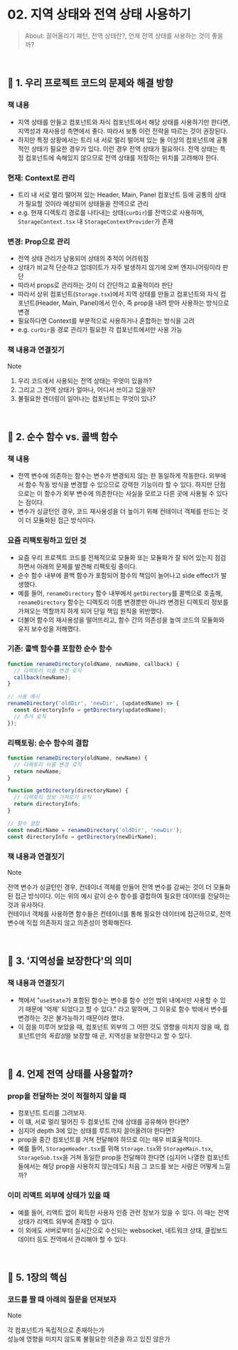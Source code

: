 # 02. 지역 상태와 전역 상태 사용하기

> About: 끌어올리기 패턴, 전역 상태란?, 언제 전역 상태를 사용하는 것이 좋을까?

<br/>

## 🔖 1. 우리 프로젝트 코드의 문제와 해결 방향

### 책 내용

- 지역 상태를 만들고 컴포넌트와 자식 컴포넌트에서 해당 상태를 사용하기만 한다면, 지역성과 재사용성 측면에서 좋다. 따라서 보통 이런 전략을 따르는 것이 권장된다.
- 하지만 특정 상황에서는 트리 내 서로 멀리 떨어져 있는 둘 이상의 컴포넌트에 공통적인 상태가 필요한 경우가 있다. 이런 경우 전역 상태가 필요하다. 전역 상태는 특정 컴포넌트에 속해있지 않으므로 전역 상태를 저장하는 위치를 고려해야 한다.

### 현재: Context로 관리

- 트리 내 서로 멀리 떨어져 있는 Header, Main, Panel 컴포넌트 등에 공통의 상태가 필요할 것이라 예상되어 상태들을 전역으로 관리
- e.g. 현재 디렉토리 경로를 나타내는 상태(`curDir`)를 전역으로 사용하며,  `StorageContext.tsx` 내 `StorageContextProvider`가 존재

### 변경: Prop으로 관리

- 전역 상태 관리가 남용되어 상태의 추적이 어려워짐
- 상태가 비교적 단순하고 업데이트가 자주 발생하지 않기에 오버 엔지니어링이라 판단
- 따라서 props로 관리하는 것이 더 간단하고 효율적이라 판단
- 따라서 상위 컴포넌트(`Storage.tsx`)에서 지역 상태를 만들고 컴포넌트와 자식 컴포넌트(Header, Main, Panel)에서 인수, 즉 prop을 내려 받아 사용하는 방식으로 변경
- 필요하다면 Context를 부분적으로 사용하거나 혼합하는 방식을 고려
- e.g. `curDir`을 경로 관리가 필요한 각 컴포넌트에서만 사용 가능

### 책 내용과 연결짓기

> [!NOTE]
> 1. 우리 코드에서 사용되는 전역 상태는 무엇이 있을까? <br/>
> 2. 그리고 그 전역 상태가 얼마나, 어디서 쓰이고 있을까? <br/>
> 3. 불필요한 렌더링이 일어나는 컴포넌트는 무엇이 있나?

<br/>

## 🔖 2. 순수 함수 vs. 콜백 함수

### 책 내용

- 전역 변수에 의존하는 함수는 변수가 변경되지 않는 한 동일하게 작동한다. 외부에서 함수 작동 방식을 변경할 수 있으므로 강력한 기능이라 할 수 있다. 하지만 단점으로는 이 함수가 외부 변수에 의존한다는 사실을 모르고 다른 곳에 사용될 수 있다는 점이다.
- 변수가 싱글턴인 경우, 코드 재사용성을 더 높이기 위해 컨테이너 객체를 만드는 것이 더 모듈화된 접근 방식이다.

### 요즘 리팩토링하고 있던 것

- 요즘 우리 프로젝트 코드를 전체적으로 모듈화 또는 모듈화가 잘 되어 있는지 점검하면서 아래의 문제를 발견해 리팩토링 중이다.
- 순수 함수 내부에 콜백 함수가 포함되어 함수의 책임이 늘어나고 side effect가 발생했다.
- 예를 들어, `renameDirectory` 함수 내부에서 `getDirectory`를 콜백으로 호출해, `renameDirectory` 함수는 디렉토리 이름 변경뿐만 아니라 변경된 디렉토리 정보를 가져오는 역할까지 하게 되어 단일 책임 원칙을 위반했다.
- 더불어 함수의 재사용성을 떨어뜨리고, 함수 간의 의존성을 높여 코드의 모듈화와 유지 보수성을 저해했다.

### 기존: 콜백 함수를 포함한 순수 함수

```jsx
function renameDirectory(oldName, newName, callback) {
  // 디렉토리 이름 변경 로직
  callback(newName);
}

// 사용 예시
renameDirectory('oldDir', 'newDir', (updatedName) => {
  const directoryInfo = getDirectory(updatedName);
  // 추가 로직
});
```

### 리팩토링: 순수 함수의 결합

```jsx
function renameDirectory(oldName, newName) {
  // 디렉토리 이름 변경 로직
  return newName;
}

function getDirectory(directoryName) {
  // 디렉토리 정보 가져오기 로직
  return directoryInfo;
}

// 함수 결합
const newDirName = renameDirectory('oldDir', 'newDir');
const directoryInfo = getDirectory(newDirName);
```

### 책 내용과 연결짓기

> [!NOTE]
> 전역 변수가 싱글턴인 경우, 컨테이너 객체를 만들어 전역 변수를 감싸는 것이 더 모듈화된 접근 방식이다. 이는 위의 예시 같이 순수 함수를 결합하여 필요한 데이터를 전달하는 것과 유사하다. <br/>
> 컨테이너 객체를 사용하면 함수들은 컨테이너를 통해 필요한 데이터에 접근하므로, 전역 변수에 직접 의존하지 않고 의존성이 명확해진다.

<br/>

## 🔖 3. '지역성을 보장한다'의 의미

### 책 내용과 연결짓기

- 책에서 "`useState`가 포함된 함수는 변수를 함수 선언 범위 내에서만 사용할 수 있기 때문에 '억제' 되었다고 할 수 있다." 라고 말하며, 그 이유로 함수 밖에서 변수를 변경하는 것은 불가능하기 때문이라 했다.
- 이 점을 미루어 보았을 때, 컴포넌트 외부의 그 어떤 것도 영향을 미치지 않을 때, 컴포넌트만의 *독립성*을 보장할 때 곧, 지역성을 보장한다고 할 수 있다.

<br/>

## 🔖 4. 언제 전역 상태를 사용할까?

### prop을 전달하는 것이 적절하지 않을 때

- 컴포넌트 트리를 그려보자.
- 이 떄, 서로 멀리 떨어진 두 컴포넌트 간에 상태를 공유해야 한다면?
- 심지어 depth 3에 있는 상태를 루트까지 끌어올려야 한다면?
- prop을 중간 컴포넌트를 거쳐 전달해야 하므로 이는 매우 비효울적이다.
- 예를 들어, `StorageHeader.tsx`를 위해 `Storage.tsx`와 `StorageMain.tsx`, `StorageSub.tsx`을 거쳐 동일한 prop을 전달해야 한다면 (심지어 나열한 컴포넌트들에서는 해당 prop을 사용하지 않는데도) 처음 그 코드를 보는 사람은 어떻게 느낄까?

### 이미 리액트 외부에 상태가 있을 때

- 예를 들어, 리액트 없이 획득한 사용자 인증 관련 정보가 있을 수 있다. 이 때는 전역 상태가 리액트 외부에 존재할 수 있다.
- 이 외에도 서버로부터 실시간으로 수신되는 websocket, 네트워크 상태, 클립보드 데이터 등도 전역에서 관리해야 할 수 있다.

<br/>

## 🔖 5. 1장의 핵심

### 코드를 짤 때 아래의 질문을 던져보자

> [!NOTE]
> 각 컴포넌트가 독립적으로 존재하는가 <br/>
> 성능에 영향을 미치지 않도록 불필요한 의존을 하고 있진 않은가
